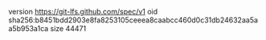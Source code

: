 version https://git-lfs.github.com/spec/v1
oid sha256:b8451bdd2903e8fa8253105ceeea8caabcc460d0c31db24632aa5aa5b953a1ca
size 44471
